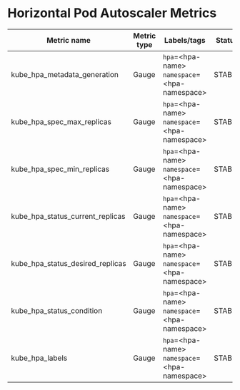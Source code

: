 # Horizontal Pod Autoscaler Metrics

| Metric name                       | Metric type | Labels/tags                                                   | Status |
| --------------------------------  | ----------- | ------------------------------------------------------------- | ------ |
| kube_hpa_metadata_generation      | Gauge       | `hpa`=&lt;hpa-name&gt; <br> `namespace`=&lt;hpa-namespace&gt; | STABLE |
| kube_hpa_spec_max_replicas        | Gauge       | `hpa`=&lt;hpa-name&gt; <br> `namespace`=&lt;hpa-namespace&gt; | STABLE |
| kube_hpa_spec_min_replicas        | Gauge       | `hpa`=&lt;hpa-name&gt; <br> `namespace`=&lt;hpa-namespace&gt; | STABLE |
| kube_hpa_status_current_replicas  | Gauge       | `hpa`=&lt;hpa-name&gt; <br> `namespace`=&lt;hpa-namespace&gt; | STABLE |
| kube_hpa_status_desired_replicas  | Gauge       | `hpa`=&lt;hpa-name&gt; <br> `namespace`=&lt;hpa-namespace&gt; | STABLE |
| kube_hpa_status_condition         | Gauge       | `hpa`=&lt;hpa-name&gt; <br> `namespace`=&lt;hpa-namespace&gt; | STABLE |
| kube_hpa_labels                   | Gauge       | `hpa`=&lt;hpa-name&gt; <br> `namespace`=&lt;hpa-namespace&gt; | STABLE |
